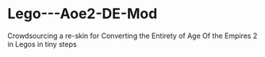 # Lego---Aoe2-DE-Mod
Crowdsourcing a re-skin for Converting the Entirety of Age Of the Empires 2 in Legos in tiny steps
